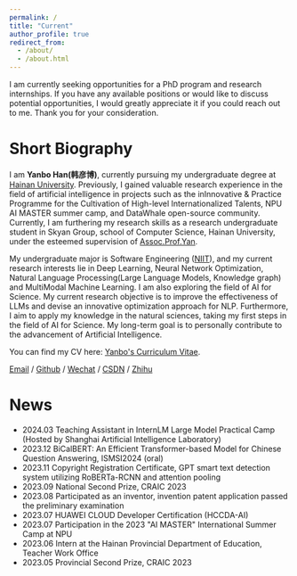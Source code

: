 ```yaml
---
permalink: /
title: "Current"
author_profile: true
redirect_from: 
  - /about/
  - /about.html
---
```


I am currently seeking opportunities for a PhD program and research internships. If you have any available positions or would like to discuss potential opportunities, I would greatly appreciate it if you could reach out to me. Thank you for your consideration.

Short Biography
======
I am **Yanbo Han(韩彦博)**, currently pursuing my undergraduate degree at [Hainan University](https://www.hainanu.edu.cn/). Previously, I gained valuable research experience in the field of artificial intelligence in projects such as the inInnovative & Practice Programme for the Cultivation of High-level Internationalized Talents, NPU AI MASTER summer camp, and DataWhale open-source community. Currently, I am furthering my research skills as a research undergraduate student in Skyan Group,  school of Computer Science, Hainan University, under the esteemed supervision of [Assoc.Prof.Yan](https://skyan.me/).

My undergraduate major is Software Engineering ([NIIT](https://www.niit.com/en/learning-outsourcing/)), and my current research interests lie in Deep Learning, Neural Network Optimization,  Natural Language Processing(Large Language Models, Knowledge graph) and MultiModal Machine Learning. I am also exploring the field of AI for Science. My current research objective is to improve the effectiveness of LLMs and devise an innovative optimization approach for NLP. Furthermore, I aim to apply my knowledge in the natural sciences, taking my first steps in the field of AI for Science. My long-term goal is to personally contribute to the advancement of Artificial Intelligence.

You can find my CV here: [Yanbo's Curriculum Vitae](../assets/Curriculum_Vitae.pdf).

[Email](mailto:20213002732@hainanu.edu.cn) / [Github](https://github.com/boshallen) / [Wechat](../images/wechat.jpg) / [CSDN](https://blog.csdn.net/justjavac_?spm=1000.2115.3001.5343x) / [Zhihu](https://www.zhihu.com/people/childish-29-16/posts)


News
======
* 2024.03 Teaching Assistant in InternLM Large Model Practical Camp (Hosted by Shanghai Artificial Intelligence Laboratory)<br />
* 2023.12 BiCalBERT: An Efficient Transformer-based Model for Chinese Question Answering, ISMSI2024 (oral)<br />
* 2023.11 Copyright Registration Certificate, GPT smart text detection system utilizing RoBERTa-RCNN and attention pooling<br />
* 2023.09 National Second Prize, CRAIC 2023<br />
* 2023.08 Participated as an inventor, invention patent application passed the preliminary examination<br />
* 2023.07 HUAWEI CLOUD Developer Certification (HCCDA-AI)<br />
* 2023.07 Participation in the 2023 "AI MASTER" International Summer Camp at NPU <br />
* 2023.06 Intern at the Hainan Provincial Department of Education, Teacher Work Office <br />
* 2023.05 Provincial Second Prize, CRAIC 2023
